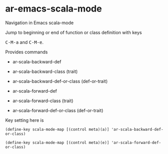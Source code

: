 # ar-emacs-scala-mode
Navigation in Emacs scala-mode 

Jump to beginning or end of function or class definition with keys

<kbd>C-M-a</kbd> and <kbd>C-M-e</kbd>.

Provides commands

- ar-scala-backward-def

- ar-scala-backward-class (trait)

- ar-scala-backward-def-or-class (def-or-trait)

- ar-scala-forward-def

- ar-scala-forward-class (trait)

- ar-scala-forward-def-or-class (def-or-trait)

Key setting here is

```(define-key scala-mode-map [(control meta)(a)] 'ar-scala-backward-def-or-class)```

```(define-key scala-mode-map [(control meta)(e)] 'ar-scala-forward-def-or-class)```
